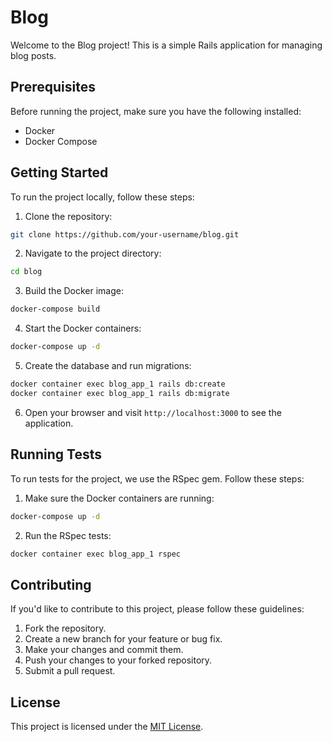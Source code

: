 # Blog

Welcome to the Blog project! This is a simple Rails application for managing blog posts.

## Prerequisites

Before running the project, make sure you have the following installed:

- Docker
- Docker Compose

## Getting Started

To run the project locally, follow these steps:

1. Clone the repository:

  ```bash
  git clone https://github.com/your-username/blog.git
  ```

2. Navigate to the project directory:

  ```bash
  cd blog
  ```

3. Build the Docker image:

  ```bash
  docker-compose build
  ```

4. Start the Docker containers:

  ```bash
  docker-compose up -d
  ```

5. Create the database and run migrations:

  ```bash
  docker container exec blog_app_1 rails db:create
  docker container exec blog_app_1 rails db:migrate
  ```

6. Open your browser and visit `http://localhost:3000` to see the application.

## Running Tests

To run tests for the project, we use the RSpec gem. Follow these steps:

1. Make sure the Docker containers are running:

  ```bash
  docker-compose up -d
  ```

2. Run the RSpec tests:

  ```bash
  docker container exec blog_app_1 rspec
  ```

## Contributing

If you'd like to contribute to this project, please follow these guidelines:

1. Fork the repository.
2. Create a new branch for your feature or bug fix.
3. Make your changes and commit them.
4. Push your changes to your forked repository.
5. Submit a pull request.

## License

This project is licensed under the [MIT License](LICENSE).
